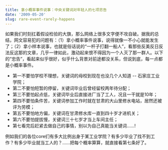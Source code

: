 ```yaml
---
title: 拿小概率事件说事：中央关键词对年轻人的七项忠告
date: '2009-05-20'
slug: rare-event-rarely-happens
---
```


如果我们时刻扛着假设检验的大旗，那么网络上很多文字便不攻自破。据我的总结，网文容易犯的问题有：（1）拿小概率事件说事，说得就像一不小心就能发生了；（2）拿小样本说事，也就是俗话说的“一杆子打翻一船人”，看那些反美反日反法反这那的文章，几乎一律如此，激动起来恨不得因为一个人灭了那一群人。以下的“忠告”，看起来似乎很好，似乎什么背景对前途都没关系，但说到底，每一点都是小概率事件。


- 第一不要怕学校不理想，关键词的母校到现在也没几个人知道 -- 石家庄工业学院；
- 第二不要怕短暂的停留，关键词毕业后曾经留校两年待分配；
- 第三不要怕起点低，关键词毕业后直接进厂当了工人，况且一干就是10年；
- 第四不要怕条件苦，关键词参加工作时就在甘肃的大山里修水电站，居然还被评为劳模；
- 第五不要怕地方偏，关键词在甘肃修水库一直到四十岁才进机关；
- 第六不要怕提拔慢，关键词三十七岁才当上车间主任；
- 第七看完后赶紧去做自己的事情，别以为自己真能当关键词……!

例如我们的各位core们有多大比例出身于某工业学院？有多少毕业了找不到工作？有多少毕业就当工人的？……把每个概率算算，就直接看第七条好了。
